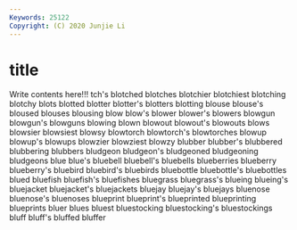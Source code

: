 ```yaml
---
Keywords: 25122
Copyright: (C) 2020 Junjie Li
---
```


# title

Write contents here!!!
tch's 
blotched 
blotches 
blotchier 
blotchiest 
blotching 
blotchy 
blots
blotted 
blotter 
blotter's 
blotters 
blotting 
blouse 
blouse's 
bloused 
blouses 
blousing
blow 
blow's 
blower 
blower's 
blowers 
blowgun 
blowgun's 
blowguns 
blowing 
blown
blowout 
blowout's 
blowouts 
blows 
blowsier 
blowsiest 
blowsy 
blowtorch 
blowtorch's 
blowtorches
blowup 
blowup's 
blowups 
blowzier 
blowziest 
blowzy 
blubber 
blubber's 
blubbered 
blubbering
blubbers 
bludgeon 
bludgeon's 
bludgeoned 
bludgeoning 
bludgeons 
blue 
blue's 
bluebell 
bluebell's
bluebells 
blueberries 
blueberry 
blueberry's 
bluebird 
bluebird's 
bluebirds 
bluebottle 
bluebottle's 
bluebottles
blued 
bluefish 
bluefish's 
bluefishes 
bluegrass 
bluegrass's 
blueing 
blueing's 
bluejacket 
bluejacket's
bluejackets 
bluejay 
bluejay's 
bluejays 
bluenose 
bluenose's 
bluenoses 
blueprint 
blueprint's 
blueprinted
blueprinting 
blueprints 
bluer 
blues 
bluest 
bluestocking 
bluestocking's 
bluestockings 
bluff 
bluff's
bluffed 
bluffer 
